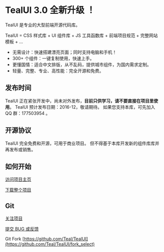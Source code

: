 TealUI 3.0 全新升级 ！
===============================================
TealUI 是专业的大型前端开源代码库。

TealUI = CSS 样式库 + UI 组件库 + JS 工具函数库 + 前端项目规范 + 完整网站模板 + ...

- 无需设计：快速搭建漂亮页面；同时支持电脑和手机！
- 300+ 个组件：一键复制使用，快速上手。
- 更懂国情：适合中文排版，从不乱码，提供城市组件，为国内需求定制。
- 轻量、完整、专业、高性能：完全开源和免费。

发布时间
-----------------------------------------------
TealUI 正在紧张开发中，尚未对外发布，**目前只供学习，请不要直接在项目里使用**。
TealUI 预计发布日期：2016-12，敬请期待。
如果您支持本库，可先加入 QQ 群：177503954 。

开源协议
-----------------------------------------------
TealUI 完全免费和开源，可用于商业项目。
但不得基于本库开发新的组件库库并再发布或销售。

如何开始
-----------------------------------------------
[访问项目主页](http://teal.github.io/TealUI)

[下载整个项目](https://github.com/Teal/TealUI/zipball/master)

Git
-----------------------------------------------
[关注项目](https://github.com/Teal/TealUI/watch)

[提交 BUG 或反馈](https://github.com/Teal/TealUI/issues)

Git Fork [https://github.com/Teal/TealUI](https://github.com/Teal/TealUI/fork_select)
